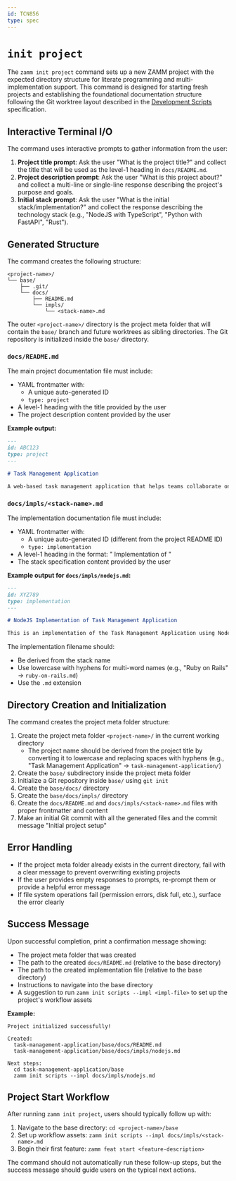 ```yaml
---
id: TCN856
type: spec
---
```


# `init project`

The `zamm init project` command sets up a new ZAMM project with the expected directory structure for literate programming and multi-implementation support. This command is designed for starting fresh projects and establishing the foundational documentation structure following the Git worktree layout described in the [Development Scripts](../../dev-scripts.md) specification.

## Interactive Terminal I/O

The command uses interactive prompts to gather information from the user:

1. **Project title prompt**: Ask the user "What is the project title?" and collect the title that will be used as the level-1 heading in `docs/README.md`.
2. **Project description prompt**: Ask the user "What is this project about?" and collect a multi-line or single-line response describing the project's purpose and goals.
3. **Initial stack prompt**: Ask the user "What is the initial stack/implementation?" and collect the response describing the technology stack (e.g., "NodeJS with TypeScript", "Python with FastAPI", "Rust").

## Generated Structure

The command creates the following structure:

```
<project-name>/
└── base/
    ├── .git/
    └── docs/
        ├── README.md
        └── impls/
            └── <stack-name>.md
```

The outer `<project-name>/` directory is the project meta folder that will contain the `base/` branch and future worktrees as sibling directories. The Git repository is initialized inside the `base/` directory.

### `docs/README.md`

The main project documentation file must include:

- YAML frontmatter with:
  - A unique auto-generated ID
  - `type: project`
- A level-1 heading with the title provided by the user
- The project description content provided by the user

**Example output:**

```markdown
---
id: ABC123
type: project
---

# Task Management Application

A web-based task management application that helps teams collaborate on projects and track their progress in real-time.
```

### `docs/impls/<stack-name>.md`

The implementation documentation file must include:

- YAML frontmatter with:
  - A unique auto-generated ID (different from the project README ID)
  - `type: implementation`
- A level-1 heading in the format: "<Stack Name> Implementation of <Project Name>"
- The stack specification content provided by the user

**Example output for `docs/impls/nodejs.md`:**

```markdown
---
id: XYZ789
type: implementation
---

# NodeJS Implementation of Task Management Application

This is an implementation of the Task Management Application using NodeJS with TypeScript.
```

The implementation filename should:

- Be derived from the stack name
- Use lowercase with hyphens for multi-word names (e.g., "Ruby on Rails" → `ruby-on-rails.md`)
- Use the `.md` extension

## Directory Creation and Initialization

The command creates the project meta folder structure:

1. Create the project meta folder `<project-name>/` in the current working directory
   - The project name should be derived from the project title by converting it to lowercase and replacing spaces with hyphens (e.g., "Task Management Application" → `task-management-application/`)
2. Create the `base/` subdirectory inside the project meta folder
3. Initialize a Git repository inside `base/` using `git init`
4. Create the `base/docs/` directory
5. Create the `base/docs/impls/` directory
6. Create the `docs/README.md` and `docs/impls/<stack-name>.md` files with proper frontmatter and content
7. Make an initial Git commit with all the generated files and the commit message "Initial project setup"

## Error Handling

- If the project meta folder already exists in the current directory, fail with a clear message to prevent overwriting existing projects
- If the user provides empty responses to prompts, re-prompt them or provide a helpful error message
- If file system operations fail (permission errors, disk full, etc.), surface the error clearly

## Success Message

Upon successful completion, print a confirmation message showing:

- The project meta folder that was created
- The path to the created `docs/README.md` (relative to the base directory)
- The path to the created implementation file (relative to the base directory)
- Instructions to navigate into the base directory
- A suggestion to run `zamm init scripts --impl <impl-file>` to set up the project's workflow assets

**Example:**

```
Project initialized successfully!

Created:
  task-management-application/base/docs/README.md
  task-management-application/base/docs/impls/nodejs.md

Next steps:
  cd task-management-application/base
  zamm init scripts --impl docs/impls/nodejs.md
```

## Project Start Workflow

After running `zamm init project`, users should typically follow up with:

1. Navigate to the base directory: `cd <project-name>/base`
2. Set up workflow assets: `zamm init scripts --impl docs/impls/<stack-name>.md`
3. Begin their first feature: `zamm feat start <feature-description>`

The command should not automatically run these follow-up steps, but the success message should guide users on the typical next actions.
